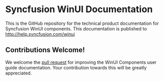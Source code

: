# Syncfusion WinUI Documentation

This is the GitHub repository for the technical product documentation for Syncfusion WinUI components. This documentation is published to http://help.syncfusion.com/winui

## Contributions Welcome!

We welcome the [pull request](https://docs.github.com/en/github/managing-files-in-a-repository/editing-files-in-another-users-repository) for improving the WinUI Components user guide documentation. Your contribution towards this will be greatly appreciated.

